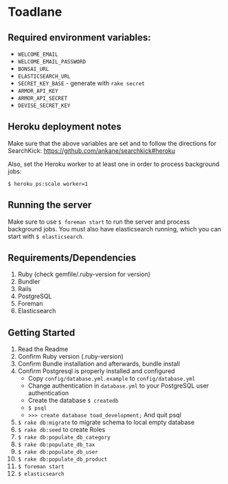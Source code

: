 # Toadlane

## Required environment variables:

- `WELCOME_EMAIL`
- `WELCOME_EMAIL_PASSWORD`
- `BONSAI_URL`
- `ELASTICSEARCH_URL`
- `SECRET_KEY_BASE` - generate with `rake secret`
- `ARMOR_API_KEY`
- `ARMOR_API_SECRET`
- `DEVISE_SECRET_KEY`

## Heroku deployment notes

Make sure that the above variables are set and to follow the directions for SearchKick: https://github.com/ankane/searchkick#heroku

Also, set the Heroku worker to at least one in order to process background jobs:

`$ heroku ps:scale worker=1`

## Running the server

Make sure to use `$ foreman start` to run the server and process background jobs. You must also have elasticsearch running, which you can start with `$ elasticsearch`.

## Requirements/Dependencies

1. Ruby (check gemfile/.ruby-version for version)
1. Bundler
1. Rails
1. PostgreSQL
1. Foreman
1. Elasticsearch

## Getting Started

1. Read the Readme
1. Confirm Ruby version (.ruby-version)
1. Confirm Bundle installation and afterwards, bundle install
1. Confirm Postgresql is properly installed and configured
    - Copy `config/database.yml.example` to `config/database.yml`
    - Change authentication in `database.yml` to your PostgreSQL user authentication
    - Create the database `$ createdb`
    - `$ psql`
    - `>>> create database toad_development;` And quit psql
1. `$ rake db:migrate` to migrate schema to local empty database
1. `$ rake db:seed` to create Roles
1. `$ rake db:populate_db_category`
1. `$ rake db:populate_db_tax`
1. `$ rake db:populate_db_user`
1. `$ rake db:populate_db_product`
1. `$ foreman start`
1. `$ elasticsearch`